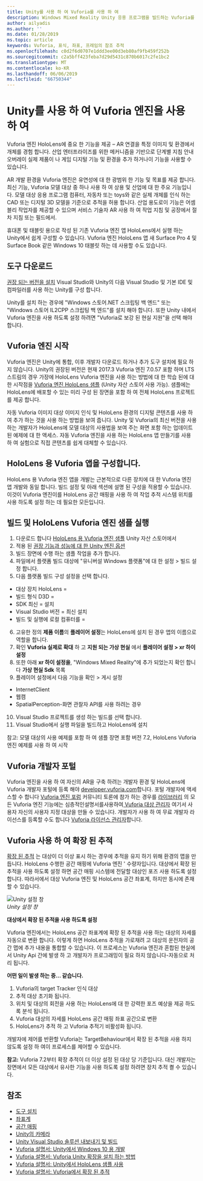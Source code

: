 ```yaml
---
title: Unity를 사용 하 여 Vuforia를 사용 하 여
description: Windows Mixed Reality Unity 응용 프로그램을 빌드하는 Vuforia를 활용 합니다.
author: ailyadis
ms.author: ''
ms.date: 01/28/2019
ms.topic: article
keywords: Vuforia, 표식, 좌표, 프레임의 참조 추적
ms.openlocfilehash: c0d2f6d0707e1ddd3ee00d3eb80af9fb459f252b
ms.sourcegitcommit: c2a5bff423feba7d29d5431c870b6017c2fe1bc2
ms.translationtype: MT
ms.contentlocale: ko-KR
ms.lasthandoff: 06/06/2019
ms.locfileid: "66750344"
---
```

# <a name="using-vuforia-engine-with-unity"></a>Unity를 사용 하 여 Vuforia 엔진을 사용 하 여

Vuforia 엔진 HoloLens에 중요 한 기능을 제공 – AR 연결을 특정 이미지 및 환경에서 개체를 경험 합니다. 산업 엔터프라이즈를 위한 메커니즘을 기반으로 단계별 지침 안내 오버레이 실제 제품이 나 게임 디지털 기능 및 환경을 추가 하거나이 기능을 사용할 수 있습니다. 

AR 개발 환경을 Vuforia 엔진은 유연성에 대 한 광범위 한 기능 및 목표를 제공 합니다. 최신 기능, Vuforia 모델 대상 중 하나 사용 하 여 상용 및 산업에 대 한 주요 기능입니다. 모델 대상 응용 프로그램 컴퓨터, 자동차 또는 toys와 같은 실제 개체를 인식 하는 CAD 또는 디지털 3D 모델을 기준으로 추적을 허용 합니다. 산업 용도로이 기능은 어셈블리 작업자를 제공할 수 있으며 서비스 기술자 AR 사용 하 여 작업 지침 및 공장에서 절차 지침 또는 필드에서. 

휴대폰 및 태블릿 용으로 작성 된 기존 Vuforia 엔진 앱 HoloLens에서 실행 하는 Unity에서 쉽게 구성할 수 있습니다. Vuforia 엔진 HoloLens 앱 새 Surface Pro 4 및 Surface Book 같은 Windows 10 태블릿 하는 데 사용할 수도 있습니다.

## <a name="get-the-tools"></a>도구 다운로드

[권장 되는 버전을 설치](install-the-tools.md) Visual Studio와 Unity의 다음 Visual Studio 및 기본 IDE 및 컴파일러를 사용 하는 Unity를 구성 합니다. 

Unity를 설치 하는 경우에 "Windows 스토어.NET 스크립팅 백 엔드" 또는 "Windows 스토어 IL2CPP 스크립팅 백 엔드"를 설치 해야 합니다. 또한 Unity 내에서 Vuforia 엔진을 사용 하도록 설정 하려면 "Vuforia로 보강 된 현실 지원"을 선택 해야 합니다.


## <a name="getting-started-with-vuforia-engine"></a>Vuforia 엔진 시작

Vuforia 엔진은 Unity에 통합, 이후 개발자 다운로드 하거나 추가 도구 설치에 필요 하지 않습니다. Unity의 권장된 버전은 현재 2017.3 Vuforia 엔진 7.0.57 포함 하며 LTS 스트림의 경우 가장에 HoloLens Vuforia 엔진을 사용 하는 방법에 대 한 학습 된에 대 한 시작점을 [Vuforia 엔진 HoloLens 샘플](https://assetstore.unity.com/packages/templates/packs/vuforia-hololens-sample-101553) (Unity 자산 스토어 사용 가능). 샘플에는 HoloLens에 배포할 수 있는 미리 구성 된 장면을 포함 하 여 전체 HoloLens 프로젝트를 제공 합니다.

자동 Vuforia 이미지 대상 이미지 인식 및 HoloLens 환경의 디지털 콘텐츠를 사용 하 여 추가 하는 것을 사용 하는 방법을 보여 줍니다. Unity 및 Vuforia의 최신 버전을 사용 하는 개발자가 HoloLens에 모델 대상의 사용법을 보여 주는 화면 포함 하는 업데이트 된 예제에 대 한 액세스. 자동 Vuforia 엔진을 사용 하는 HoloLens 앱 만들기를 사용 하 여 실험으로 직접 콘텐츠를 쉽게 대체할 수 있습니다.


## <a name="configuring-a-vuforia-app-for-hololens"></a>HoloLens 용 Vuforia 앱을 구성합니다.

HoloLens 용 Vuforia 엔진 앱을 개발는 근본적으로 다른 장치에 대 한 Vuforia 엔진 앱 개발와 동일 합니다. 빌드 설정 및 아래 섹션에 설명 된 구성을 적용할 수 있습니다. 이것이 Vuforia 엔진이를 HoloLens 공간 매핑을 사용 하 여 작업 추적 시스템 위치를 사용 하도록 설정 하는 데 필요한 모든입니다.

## <a name="build-and-run-the-vuforia-engine-sample-for-hololens"></a>빌드 및 HoloLens Vuforia 엔진 샘플 실행
1.  다운로드 합니다 [HoloLens 용 Vuforia 엔진 샘플](https://assetstore.unity.com/packages/templates/packs/vuforia-hololens-sample-101553) Unity 자산 스토어에서
2.  적용 된 [권장 기능과 성능에 대 한 Unity 엔진 옵션](performance-recommendations-for-unity.md)
3.  빌드 장면에 수행 하는 샘플 작업을 추가 합니다.
4.  파일에서 플랫폼 빌드 대상에 "유니버설 Windows 플랫폼"에 대 한 설정 > 빌드 설정 합니다.
5.  다음 플랫폼 빌드 구성 설정을 선택 합니다. 
   * 대상 장치 HoloLens =
   * 빌드 형식 D3D =
   * SDK 최신 = 설치
   * Visual Studio 버전 = 최신 설치
   * 빌드 및 실행에 로컬 컴퓨터를 =
6.  고유한 정의 **제품 이름**의 **플레이어 설정**는 HoloLens에 설치 된 경우 앱의 이름으로 역할을 합니다.
7.  확인 **Vuforia 실제로 확대** 하 고 **지원 되는 가상 현실** 에서 **플레이어 설정 > xr 하이 설정**
8.  또한 아래 **xr 하이 설정을**, "Windows Mixed Reality"에 추가 되었는지 확인 합니다 **가상 현실 Sdk** 목록
9.  플레이어 설정에서 다음 기능을 확인 > 게시 설정 
   * InternetClient
   * 웹캠
   * SpatialPerception-화면 관찰자 API를 사용 하려는 경우
10. Visual Studio 프로젝트를 생성 하는 빌드를 선택 합니다.
11. Visual Studio에서 실행 파일을 빌드하고 HoloLens에 설치

참고: 모델 대상의 사용 예제를 포함 하 여 샘플 장면 포함 버전 7.2, HoloLens Vuforia 엔진 예제를 사용 하 여 시작

## <a name="the-vuforia-developer-portal"></a>Vuforia 개발자 포털

Vuforia 엔진을 사용 하 여 자신의 AR을 구축 하려는 개발자 환경 및 HoloLens에 Vuforia 개발자 포털에 등록 해야 [developer.vuforia.com](https://developer.vuforia.com/)합니다. 포털 개발자에 액세스할 수 합니다 [Vuforia 엔진 포럼](https://developer.vuforia.com/forum) 커뮤니티 토론에 참가 하는 경우를 [라이브러리](https://library.vuforia.com/) 의 모든 Vuforia 엔진 기능에는 심층적인설명서를사용하여[ Vuforia 대상 관리자](https://developer.vuforia.com/target-manager) 여기서 사용자 자신의 사용자 지정 대상을 만들 수 있습니다. 개발자가 사용 하 여 무료 개발자 라이선스를 등록할 수도 합니다 [Vuforia 라이선스 관리자](https://developer.vuforia.com/license-manager)합니다.

## <a name="extended-tracking-with-vuforia"></a>Vuforia 사용 하 여 확장 된 추적

[확장 된 추적](https://library.vuforia.com/articles/Training/Extended-Tracking) 는 대상이 더 이상 표시 하는 경우에 추적을 유지 하기 위해 환경의 맵을 만듭니다. HoloLens 수행한 공간 매핑에 Vuforia 엔진 ' 수량자입니다. 대상에서 확장 된 추적을 사용 하도록 설정 하면 공간 매핑 시스템에 전달할 대상인 포즈 사용 하도록 설정 합니다. 따라서에서 대상 Vuforia 엔진 및 HoloLens 공간 좌표계, 하지만 동시에 존재할 수 있습니다.

![Unity 설정 창](images/vuforia-extendedtracking.png)<br>
*Unity 설정 창*

**대상에서 확장 된 추적을 사용 하도록 설정**

Vuforia 엔진에서는 HoloLens 공간 좌표계에 확장 된 추적을 사용 하는 대상의 자세를 자동으로 변환 합니다. 이렇게 하면 HoloLens 추적을 가로채려 고 대상의 운전자의 공간 맵에 추가 내용을 통합할 수 있습니다. 이 프로세스는 Vuforia 엔진과 혼합된 현실에서 Unity Api 간에 발생 하 고 개발자가 프로그래밍이 필요 하지 않습니다-자동으로 처리 됩니다.

**어떤 일이 발생 하는 중... 같습니다.**
1. Vuforia의 target Tracker 인식 대상
2. 추적 대상 초기화 됩니다.
3. 위치 및 대상의 회전을 사용 하는 HoloLens에 대 한 강력한 포즈 예상을 제공 하도록 분석 됩니다.
4. Vuforia 대상의 자세를 HoloLens 공간 매핑 좌표 공간으로 변환
5. HoloLens가 추적 하 고 Vuforia 추적기 비활성화 됩니다.

개발자에 제어를 반환할 Vuforia는 TargetBehaviour에서 확장 된 추적을 사용 하지 않도록 설정 하 여이 프로세스를 제어할 수 있습니다.

**참고:** Vuforia 7.2부터 확장 추적이 더 이상 설정 된 대상 당 기준입니다. 대신 개발자는 장면에서 모든 대상에서 유사한 기능을 사용 하도록 설정 하려면 장치 추적 켤 수 있습니다.


## <a name="see-also"></a>참조
* [도구 설치](install-the-tools.md)
* [좌표계](coordinate-systems.md)
* [공간 매핑](spatial-mapping.md)
* [Unity의 카메라](camera-in-unity.md)
* [Unity Visual Studio 솔루션 내보내기 및 빌드](exporting-and-building-a-unity-visual-studio-solution.md)
* [Vuforia 설명서: Unity에서 Windows 10 용 개발](https://library.vuforia.com/articles/Solution/Developing-for-Windows-10-in-Unity)
* [Vuforia 설명서: Vuforia Unity 확장을 설치 하는 방법](https://library.vuforia.com/articles/Solution/Installing-the-Unity-Extension)
* [Vuforia 설명서: Unity에서 HoloLens 샘플 사용](https://library.vuforia.com/articles/Solution/Working-with-the-HoloLens-sample-in-Unity)
* [Vuforia 설명서: Vuforia에서 확장 된 추적](https://library.vuforia.com/articles/Training/Extended-Tracking)
